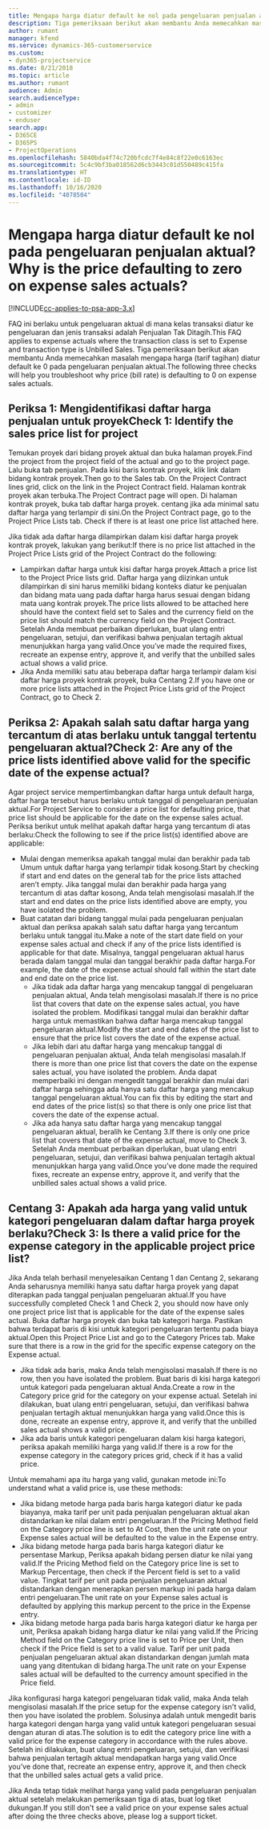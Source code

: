 ```yaml
---
title: Mengapa harga diatur default ke nol pada pengeluaran penjualan aktual?
description: Tiga pemeriksaan berikut akan membantu Anda memecahkan masalah mengapa harga diatur default ke 0 pada pengeluaran penjualan aktual.
author: rumant
manager: kfend
ms.service: dynamics-365-customerservice
ms.custom:
- dyn365-projectservice
ms.date: 8/21/2018
ms.topic: article
ms.author: rumant
audience: Admin
search.audienceType:
- admin
- customizer
- enduser
search.app:
- D365CE
- D365PS
- ProjectOperations
ms.openlocfilehash: 5840bda4f74c720bfcdc7f4e84c8f22e0c6163ec
ms.sourcegitcommit: 5c4c9bf3ba018562d6cb3443c01d550489c415fa
ms.translationtype: HT
ms.contentlocale: id-ID
ms.lasthandoff: 10/16/2020
ms.locfileid: "4078504"
---
```

# <a name="why-is-the-price-defaulting-to-zero-on-expense-sales-actuals"></a><span data-ttu-id="a0017-103">Mengapa harga diatur default ke nol pada pengeluaran penjualan aktual?</span><span class="sxs-lookup"><span data-stu-id="a0017-103">Why is the price defaulting to zero on expense sales actuals?</span></span>

[!INCLUDE[cc-applies-to-psa-app-3.x](../includes/cc-applies-to-psa-app-3x.md)]

<span data-ttu-id="a0017-104">FAQ ini berlaku untuk pengeluaran aktual di mana kelas transaksi diatur ke pengeluaran dan jenis transaksi adalah Penjualan Tak Ditagih.</span><span class="sxs-lookup"><span data-stu-id="a0017-104">This FAQ applies to expense actuals where the transaction class is set to Expense and transaction type is Unbilled Sales.</span></span> <span data-ttu-id="a0017-105">Tiga pemeriksaan berikut akan membantu Anda memecahkan masalah mengapa harga (tarif tagihan) diatur default ke 0 pada pengeluaran penjualan aktual.</span><span class="sxs-lookup"><span data-stu-id="a0017-105">The following three checks will help you troubleshoot why price (bill rate) is defaulting to 0 on expense sales actuals.</span></span>

## <a name="check-1-identify-the-sales-price-list-for-project"></a><span data-ttu-id="a0017-106">Periksa 1: Mengidentifikasi daftar harga penjualan untuk proyek</span><span class="sxs-lookup"><span data-stu-id="a0017-106">Check 1: Identify the sales price list for project</span></span>

<span data-ttu-id="a0017-107">Temukan proyek dari bidang proyek aktual dan buka halaman proyek.</span><span class="sxs-lookup"><span data-stu-id="a0017-107">Find the project from the project field of the actual and go to the project page.</span></span> <span data-ttu-id="a0017-108">Lalu buka tab penjualan. Pada kisi baris kontrak proyek, klik link dalam bidang kontrak proyek.</span><span class="sxs-lookup"><span data-stu-id="a0017-108">Then go to the Sales tab. On the Project Contract lines grid, click on the link in the Project Contract field.</span></span> <span data-ttu-id="a0017-109">Halaman kontrak proyek akan terbuka.</span><span class="sxs-lookup"><span data-stu-id="a0017-109">The Project Contract page will open.</span></span> <span data-ttu-id="a0017-110">Di halaman kontrak proyek, buka tab daftar harga proyek. centang jika ada minimal satu daftar harga yang terlampir di sini.</span><span class="sxs-lookup"><span data-stu-id="a0017-110">On the Project Contract page, go to the Project Price Lists tab. Check if there is at least one price list attached here.</span></span>

<span data-ttu-id="a0017-111">Jika tidak ada daftar harga dilampirkan dalam kisi daftar harga proyek kontrak proyek, lakukan yang berikut:</span><span class="sxs-lookup"><span data-stu-id="a0017-111">If there is no price list attached in the Project Price Lists grid of the Project Contract do the following:</span></span>

- <span data-ttu-id="a0017-112">Lampirkan daftar harga untuk kisi daftar harga proyek.</span><span class="sxs-lookup"><span data-stu-id="a0017-112">Attach a price list to the Project Price lists grid.</span></span> <span data-ttu-id="a0017-113">Daftar harga yang diizinkan untuk dilampirkan di sini harus memiliki bidang konteks diatur ke penjualan dan bidang mata uang pada daftar harga harus sesuai dengan bidang mata uang kontrak proyek.</span><span class="sxs-lookup"><span data-stu-id="a0017-113">The price lists allowed to be attached here should have the context field set to Sales and the currency field on the price list should match the currency field on the Project Contract.</span></span> <span data-ttu-id="a0017-114">Setelah Anda membuat perbaikan diperlukan, buat ulang entri pengeluaran, setujui, dan verifikasi bahwa penjualan tertagih aktual menunjukkan harga yang valid.</span><span class="sxs-lookup"><span data-stu-id="a0017-114">Once you’ve made the required fixes, recreate an expense entry, approve it, and verify that the unbilled sales actual shows a valid price.</span></span>
- <span data-ttu-id="a0017-115">Jika Anda memiliki satu atau beberapa daftar harga terlampir dalam kisi daftar harga proyek kontrak proyek, buka Centang 2.</span><span class="sxs-lookup"><span data-stu-id="a0017-115">If you have one or more price lists attached in the Project Price Lists grid of the Project Contract, go to Check 2.</span></span>

## <a name="check-2-are-any-of-the-price-lists-identified-above-valid-for-the-specific-date-of-the-expense-actual"></a><span data-ttu-id="a0017-116">Periksa 2: Apakah salah satu daftar harga yang tercantum di atas berlaku untuk tanggal tertentu pengeluaran aktual?</span><span class="sxs-lookup"><span data-stu-id="a0017-116">Check 2: Are any of the price lists identified above valid for the specific date of the expense actual?</span></span>

<span data-ttu-id="a0017-117">Agar project service mempertimbangkan daftar harga untuk default harga, daftar harga tersebut harus berlaku untuk tanggal di pengeluaran penjualan aktual.</span><span class="sxs-lookup"><span data-stu-id="a0017-117">For Project Service to consider a price list for defaulting price, that price list should be applicable for the date on the expense sales actual.</span></span> <span data-ttu-id="a0017-118">Periksa berikut untuk melihat apakah daftar harga yang tercantum di atas berlaku:</span><span class="sxs-lookup"><span data-stu-id="a0017-118">Check the following to see if the price list(s) identified above are applicable:</span></span>

- <span data-ttu-id="a0017-119">Mulai dengan memeriksa apakah tanggal mulai dan berakhir pada tab Umum untuk daftar harga yang terlampir tidak kosong.</span><span class="sxs-lookup"><span data-stu-id="a0017-119">Start by checking if start and end dates on the general tab for the price lists attached aren’t empty.</span></span> <span data-ttu-id="a0017-120">Jika tanggal mulai dan berakhir pada harga yang tercantum di atas daftar kosong, Anda telah mengisolasi masalah.</span><span class="sxs-lookup"><span data-stu-id="a0017-120">If the start and end dates on the price lists identified above are empty, you have isolated the problem.</span></span> 
- <span data-ttu-id="a0017-121">Buat catatan dari bidang tanggal mulai pada pengeluaran penjualan aktual dan periksa apakah salah satu daftar harga yang tercantum berlaku untuk tanggal itu.</span><span class="sxs-lookup"><span data-stu-id="a0017-121">Make a note of the start date field on your expense sales actual and check if any of the price lists identified is applicable for that date.</span></span> <span data-ttu-id="a0017-122">Misalnya, tanggal pengeluaran aktual harus berada dalam tanggal mulai dan tanggal berakhir pada daftar harga.</span><span class="sxs-lookup"><span data-stu-id="a0017-122">For example, the date of the expense actual should fall within the start date and end date on the price list.</span></span> 
    - <span data-ttu-id="a0017-123">Jika tidak ada daftar harga yang mencakup tanggal di pengeluaran penjualan aktual, Anda telah mengisolasi masalah.</span><span class="sxs-lookup"><span data-stu-id="a0017-123">If there is no price list that covers that date on the expense sales actual, you have isolated the problem.</span></span> <span data-ttu-id="a0017-124">Modifikasi tanggal mulai dan berakhir daftar harga untuk memastikan bahwa daftar harga mencakup tanggal pengeluaran aktual.</span><span class="sxs-lookup"><span data-stu-id="a0017-124">Modify the start and end dates of the price list to ensure that the price list covers the date of the expense actual.</span></span> 
    - <span data-ttu-id="a0017-125">Jika lebih dari atu daftar harga yang mencakup tanggal di pengeluaran penjualan aktual, Anda telah mengisolasi masalah.</span><span class="sxs-lookup"><span data-stu-id="a0017-125">If there is more than one price list that covers the date on the expense sales actual, you have isolated the problem.</span></span> <span data-ttu-id="a0017-126">Anda dapat memperbaiki ini dengan mengedit tanggal berakhir dan mulai dari daftar harga sehingga ada hanya satu daftar harga yang mencakup tanggal pengeluaran aktual.</span><span class="sxs-lookup"><span data-stu-id="a0017-126">You can fix this by editing the start and end dates of the price list(s) so that there is only one price list that covers the date of the expense actual.</span></span> 
    - <span data-ttu-id="a0017-127">Jika ada hanya satu daftar harga yang mencakup tanggal pengeluaran aktual, beralih ke Centang 3.</span><span class="sxs-lookup"><span data-stu-id="a0017-127">If there is only one price list that covers that date of the expense actual, move to Check 3.</span></span>
<span data-ttu-id="a0017-128">Setelah Anda membuat perbaikan diperlukan, buat ulang entri pengeluaran, setujui, dan verifikasi bahwa penjualan tertagih aktual menunjukkan harga yang valid.</span><span class="sxs-lookup"><span data-stu-id="a0017-128">Once you’ve done made the required fixes, recreate an expense entry, approve it, and verify that the unbilled sales actual shows a valid price.</span></span>

## <a name="check-3-is-there-a-valid-price-for-the-expense-category-in-the-applicable-project-price-list"></a><span data-ttu-id="a0017-129">Centang 3: Apakah ada harga yang valid untuk kategori pengeluaran dalam daftar harga proyek berlaku?</span><span class="sxs-lookup"><span data-stu-id="a0017-129">Check 3: Is there a valid price for the expense category in the applicable project price list?</span></span> 

<span data-ttu-id="a0017-130">Jika Anda telah berhasil menyelesaikan Centang 1 dan Centang 2, sekarang Anda seharusnya memiliki hanya satu daftar harga proyek yang dapat diterapkan pada tanggal penjualan pengeluaran aktual.</span><span class="sxs-lookup"><span data-stu-id="a0017-130">If you have successfully completed Check 1 and Check 2, you should now have only one project price list that is applicable for the date of the expense sales actual.</span></span> <span data-ttu-id="a0017-131">Buka daftar harga proyek dan buka tab kategori harga. Pastikan bahwa terdapat baris di kisi untuk kategori pengeluaran tertentu pada biaya aktual.</span><span class="sxs-lookup"><span data-stu-id="a0017-131">Open this Project Price List and go to the Category Prices tab. Make sure that there is a row in the grid for the specific expense category on the Expense actual.</span></span>
 
- <span data-ttu-id="a0017-132">Jika tidak ada baris, maka Anda telah mengisolasi masalah.</span><span class="sxs-lookup"><span data-stu-id="a0017-132">If there is no row, then you have isolated the problem.</span></span> <span data-ttu-id="a0017-133">Buat baris di kisi harga kategori untuk kategori pada pengeluaran aktual Anda.</span><span class="sxs-lookup"><span data-stu-id="a0017-133">Create a row in the Category price grid for the category on your expense actual.</span></span> <span data-ttu-id="a0017-134">Setelah ini dilakukan, buat ulang entri pengeluaran, setujui, dan verifikasi bahwa penjualan tertagih aktual menunjukkan harga yang valid.</span><span class="sxs-lookup"><span data-stu-id="a0017-134">Once this is done, recreate an expense entry, approve it, and verify that the unbilled sales actual shows a valid price.</span></span> 
- <span data-ttu-id="a0017-135">Jika ada baris untuk kategori pengeluaran dalam kisi harga kategori, periksa apakah memiliki harga yang valid.</span><span class="sxs-lookup"><span data-stu-id="a0017-135">If there is a row for the expense category in the category prices grid, check if it has a valid price.</span></span>

<span data-ttu-id="a0017-136">Untuk memahami apa itu harga yang valid, gunakan metode ini:</span><span class="sxs-lookup"><span data-stu-id="a0017-136">To understand what a valid price is, use these methods:</span></span>

- <span data-ttu-id="a0017-137">Jika bidang metode harga pada baris harga kategori diatur ke pada biayanya, maka tarif per unit pada penjualan pengeluaran aktual akan distandarkan ke nilai dalam entri pengeluaran.</span><span class="sxs-lookup"><span data-stu-id="a0017-137">If the Pricing Method field on the Category price line is set to At Cost, then the unit rate on your Expense sales actual will be defaulted to the value in the Expense entry.</span></span>
- <span data-ttu-id="a0017-138">Jika bidang metode harga pada baris harga kategori diatur ke persentase Markup, Periksa apakah bidang persen diatur ke nilai yang valid.</span><span class="sxs-lookup"><span data-stu-id="a0017-138">If the Pricing Method field on the Category price line is set to Markup Percentage, then check if the Percent field is set to a valid value.</span></span> <span data-ttu-id="a0017-139">Tingkat tarif per unit pada penjualan pengeluaran aktual distandarkan dengan menerapkan persen markup ini pada harga dalam entri pengeluaran.</span><span class="sxs-lookup"><span data-stu-id="a0017-139">The unit rate on your Expense sales actual is defaulted by applying this markup percent to the price in the Expense entry.</span></span>
- <span data-ttu-id="a0017-140">Jika bidang metode harga pada baris harga kategori diatur ke harga per unit, Periksa apakah bidang harga diatur ke nilai yang valid.</span><span class="sxs-lookup"><span data-stu-id="a0017-140">If the Pricing Method field on the Category price line is set to Price per Unit, then check if the Price field is set to a valid value.</span></span> <span data-ttu-id="a0017-141">Tarif per unit pada penjualan pengeluaran aktual akan distandarkan dengan jumlah mata uang yang ditentukan di bidang harga.</span><span class="sxs-lookup"><span data-stu-id="a0017-141">The unit rate on your Expense sales actual will be defaulted to the currency amount specified in the Price field.</span></span>

<span data-ttu-id="a0017-142">Jika konfigurasi harga kategori pengeluaran tidak valid, maka Anda telah mengisolasi masalah.</span><span class="sxs-lookup"><span data-stu-id="a0017-142">If the price setup for the expense category isn't valid, then you have isolated the problem.</span></span> <span data-ttu-id="a0017-143">Solusinya adalah untuk mengedit baris harga kategori dengan harga yang valid untuk kategori pengeluaran sesuai dengan aturan di atas.</span><span class="sxs-lookup"><span data-stu-id="a0017-143">The solution is to edit the category price line with a valid price for the expense category in accordance with the rules above.</span></span> <span data-ttu-id="a0017-144">Setelah ini dilakukan, buat ulang entri pengeluaran, setujui, dan verifikasi bahwa penjualan tertagih aktual mendapatkan harga yang valid.</span><span class="sxs-lookup"><span data-stu-id="a0017-144">Once you’ve done that, recreate an expense entry, approve it, and then check that the unbilled sales actual gets a valid price.</span></span>

<span data-ttu-id="a0017-145">Jika Anda tetap tidak melihat harga yang valid pada pengeluaran penjualan aktual setelah melakukan pemeriksaan tiga di atas, buat log tiket dukungan.</span><span class="sxs-lookup"><span data-stu-id="a0017-145">If you still don't see a valid price on your expense sales actual after doing the three checks above, please log a support ticket.</span></span>


